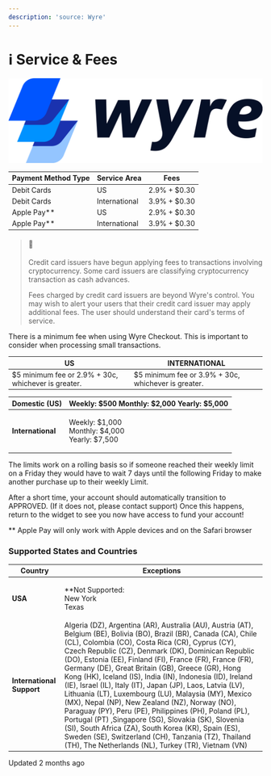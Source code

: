 ```yaml
---
description: 'source: Wyre'
---
```


# ℹ Service & Fees

[![](../../.gitbook/assets/logo.df3e54b.svg)](https://www.sendwyre.com)

| Payment Method Type | Service Area  | Fees         |
| ------------------- | ------------- | ------------ |
| Debit Cards         | US            | 2.9% + $0.30 |
| Debit Cards         | International | 3.9% + $0.30 |
| Apple Pay\*\*       | US            | 2.9% + $0.30 |
| Apple Pay\*\*       | International | 3.9% + $0.30 |

> #### 🚧
>
> Credit card issuers have begun applying fees to transactions involving cryptocurrency. Some card issuers are classifying cryptocurrency transaction as cash advances.
>
> Fees charged by credit card issuers are beyond Wyre's control. You may wish to alert your users that their credit card issuer may apply additional fees. The user should understand their card's terms of service.

There is a minimum fee when using Wyre Checkout. This is important to consider when processing small transactions.

| US                                                  | INTERNATIONAL                                       |
| --------------------------------------------------- | --------------------------------------------------- |
| $5 minimum fee or 2.9% + 30c, whichever is greater. | $5 minimum fee or 3.9% + 30c, whichever is greater. |

| Domestic (US)     | Weekly: $500 Monthly: $2,000 Yearly: $5,000                |
| ----------------- | ---------------------------------------------------------- |
| **International** | <p>Weekly: $1,000<br>Monthly: $4,000<br>Yearly: $7,500</p> |

The limits work on a rolling basis so if someone reached their weekly limit on a Friday they would have to wait 7 days until the following Friday to make another purchase up to their weekly Limit.

After a short time, your account should automatically transition to APPROVED. (If it does not, please contact support) Once this happens, return to the widget to see you now have access to fund your account!

\*\* Apple Pay will only work with Apple devices and on the Safari browser

### Supported States and Countries

| Country                   | Exceptions                                                                                                                                                                                                                                                                                                                                                                                                                                                                                                                                                                                                                                                                                                                                                                                                                                                              |
| ------------------------- | ----------------------------------------------------------------------------------------------------------------------------------------------------------------------------------------------------------------------------------------------------------------------------------------------------------------------------------------------------------------------------------------------------------------------------------------------------------------------------------------------------------------------------------------------------------------------------------------------------------------------------------------------------------------------------------------------------------------------------------------------------------------------------------------------------------------------------------------------------------------------- |
| **USA**                   | <p>**Not Supported:<br>New York<br>Texas</p>                                                                                                                                                                                                                                                                                                                                                                                                                                                                                                                                                                                                                                                                                                                                                                                                                            |
| **International Support** | Algeria (DZ), Argentina (AR), Australia (AU), Austria (AT), Belgium (BE), Bolivia (BO), Brazil (BR), Canada (CA), Chile (CL), Colombia (CO), Costa Rica (CR), Cyprus (CY), Czech Republic (CZ), Denmark (DK), Dominican Republic (DO), Estonia (EE), Finland (FI), France (FR), France (FR), Germany (DE), Great Britain (GB), Greece (GR), Hong Kong (HK), Iceland (IS), India (IN), Indonesia (ID), Ireland (IE), Israel (IL), Italy (IT), Japan (JP), Laos, Latvia (LV), Lithuania (LT), Luxembourg (LU), Malaysia (MY), Mexico (MX), Nepal (NP), New Zealand (NZ), Norway (NO), Paraguay (PY), Peru (PE), Philippines (PH), Poland (PL), Portugal (PT) ,Singapore (SG), Slovakia (SK), Slovenia (SI), South Africa (ZA), South Korea (KR), Spain (ES), Sweden (SE), Switzerland (CH), Tanzania (TZ), Thailand (TH), The Netherlands (NL), Turkey (TR), Vietnam (VN) |

Updated 2 months ago
